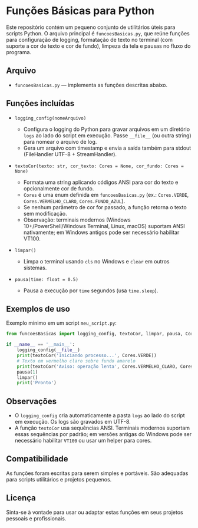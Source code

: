 # Funções Básicas para Python

Este repositório contém um pequeno conjunto de utilitários úteis para scripts Python. O arquivo principal é `funcoesBasicas.py`, que reúne funções para configuração de logging, formatação de texto no terminal (com suporte a cor de texto e cor de fundo), limpeza da tela e pausas no fluxo do programa.

## Arquivo

- `funcoesBasicas.py` — implementa as funções descritas abaixo.

## Funções incluídas

- `logging_config(nomeArquivo)`
  - Configura o logging do Python para gravar arquivos em um diretório `logs` ao lado do script em execução. Passe `__file__` (ou outra string) para nomear o arquivo de log.
  - Gera um arquivo com timestamp e envia a saída também para stdout (FileHandler UTF-8 + StreamHandler).

- `textoCor(texto: str, cor_texto: Cores = None, cor_fundo: Cores = None)`
  - Formata uma string aplicando códigos ANSI para cor do texto e opcionalmente cor de fundo.
  - `Cores` é uma enum definida em `funcoesBasicas.py` (ex.: `Cores.VERDE`, `Cores.VERMELHO_CLARO`, `Cores.FUNDO_AZUL`).
  - Se nenhum parâmetro de cor for passado, a função retorna o texto sem modificação.
  - Observação: terminais modernos (Windows 10+/PowerShell/Windows Terminal, Linux, macOS) suportam ANSI nativamente; em Windows antigos pode ser necessário habilitar VT100.

- `limpar()`
  - Limpa o terminal usando `cls` no Windows e `clear` em outros sistemas.

- `pausa(time: float = 0.5)`
  - Pausa a execução por `time` segundos (usa `time.sleep`).

## Exemplos de uso

Exemplo mínimo em um script `meu_script.py`:

```python
from funcoesBasicas import logging_config, textoCor, limpar, pausa, Cores

if __name__ == '__main__':
    logging_config(__file__)
    print(textoCor('Iniciando processo...', Cores.VERDE))
    # Texto em vermelho claro sobre fundo amarelo
    print(textoCor('Aviso: operação lenta', Cores.VERMELHO_CLARO, Cores.FUNDO_AMARELO))
    pausa(1)
    limpar()
    print('Pronto')
```

## Observações

- O `logging_config` cria automaticamente a pasta `logs` ao lado do script em execução. Os logs são gravados em UTF-8.
- A função `textoCor` usa sequências ANSI. Terminais modernos suportam essas sequências por padrão; em versões antigas do Windows pode ser necessário habilitar `VT100` ou usar um helper para cores.

## Compatibilidade

As funções foram escritas para serem simples e portáveis. São adequadas para scripts utilitários e projetos pequenos.

## Licença

Sinta-se à vontade para usar ou adaptar estas funções em seus projetos pessoais e profissionais.

